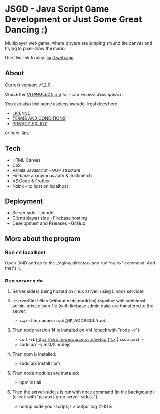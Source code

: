 # JSGD - Java Script Game Development **or** Just Some Great Dancing :)

Multiplayer web game, where players are jumping around the canvas and trying to pixel-draw the mario.

Use this link to play: [jsgd.web.app](https://jsgd.web.app)

## About

Current version: v1.2.0

Check the [CHANGELOG.md](/CHANGELOG.md) for more version descriptions.

You can also find some useless pseudo-legal docs here:

-   [LICENSE](/LICENCE.md)
-   [TERMS AND CONDITIONS](/TERMSANDCONDITIONS.md)
-   [PRIVACY POLICY](/PRIVACYPOLICY.md)

or here: [link](https://npw.lt/#/code)

## Tech

-   HTML Canvas
-   CSS
-   Vanilla Javascript - OOP structure
-   Firebase anonymous auth & realtime db
-   VS Code & Prettier
-   Nginx - to host on localhost

## Deployment

-   Server side - Linode
-   Client(player) side - Firebase hosting
-   Development and Releases - GitHub

## More about the program

### Run on localhost

Open CMD and go to the ./nginx/ directory and run "nginx" command. And that's it.

### Run server side

1. Server side is being hosted on linux server, using Linode services
2. ./serverSide/ files (without node modules) together with additional admin-private.json file (with firebase admin data) are transfered to the server:

    - scp <file_names> root@IP_ADDRESS:/root

3. Then node version 14 is installed on VM (check with "node -v"):

    - curl -sL https://deb.nodesource.com/setup_14.x | sudo bash -
    - sudo apt -y install nodejs

4. Then npm is installed:
    - sudo apt install npm
5. Then node modules are installed:
    - npm install
6. Then the server-side.js is run with node command (in the background) (check with "ps aux | grep server-side.js"):
    - nohup node your-script.js > output.log 2>&1 &
